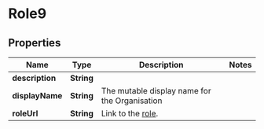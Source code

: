

# Role9


## Properties

| Name | Type | Description | Notes |
|------------ | ------------- | ------------- | -------------|
|**description** | **String** |  |  |
|**displayName** | **String** | The mutable display name for the Organisation |  |
|**roleUrl** | **String** | Link to the [role](http://docs.griffin.com). |  |



